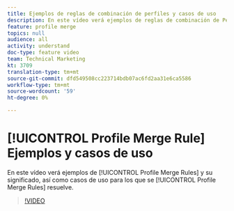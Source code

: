 ```yaml
---
title: Ejemplos de reglas de combinación de perfiles y casos de uso
description: En este vídeo verá ejemplos de reglas de combinación de Perfiles y su significado, así como los casos de uso para los que se resuelven las reglas de combinación de Perfiles.
feature: profile merge
topics: null
audience: all
activity: understand
doc-type: feature video
team: Technical Marketing
kt: 3709
translation-type: tm+mt
source-git-commit: dfd549508cc223714bdb07ac6fd2aa31e6ca5586
workflow-type: tm+mt
source-wordcount: '59'
ht-degree: 0%

---
```



# [!UICONTROL Profile Merge Rule] Ejemplos y casos de uso

En este vídeo verá ejemplos de [!UICONTROL Profile Merge Rules] y su significado, así como casos de uso para los que se [!UICONTROL Profile Merge Rules] resuelve.

>[!VIDEO](https://video.tv.adobe.com/v/28975/?quality=12)
